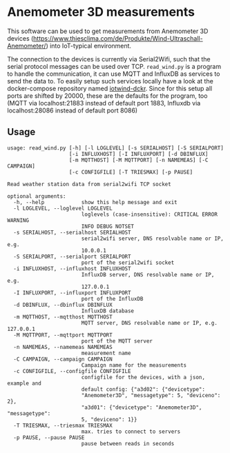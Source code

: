 
# Anemometer 3D measurements

This software can be used to get measurements from Anemometer 3D devices (https://www.thiesclima.com/de/Produkte/Wind-Ultraschall-Anemometer/) into IoT-typical environment.

The connection to the devices is currently via Serial2Wifi, such that the serial protocol messages can be used over TCP.
`read_wind.py` is a program to handle the communication, it can use MQTT and InfluxDB as services to send the data to.
To easily setup such services locally have a look at the docker-compose repository named [iotwind-dckr](https://github.com/Marwe/iotwind-dckr).
Since for this setup all ports are shifted by 20000, these are the defaults for the program, too (MQTT via localhost:21883 instead of default port 1883, Influxdb via localhost:28086 instead of default port 8086)


## Usage

~~~
usage: read_wind.py [-h] [-l LOGLEVEL] [-s SERIALHOST] [-S SERIALPORT]
                    [-i INFLUXHOST] [-I INFLUXPORT] [-d DBINFLUX]
                    [-m MQTTHOST] [-M MQTTPORT] [-n NAMEMEAS] [-C CAMPAIGN]
                    [-c CONFIGFILE] [-T TRIESMAX] [-p PAUSE]

Read weather station data from serial2wifi TCP socket

optional arguments:
  -h, --help            show this help message and exit
  -l LOGLEVEL, --loglevel LOGLEVEL
                        loglevels (case-insensitive): CRITICAL ERROR WARNING
                        INFO DEBUG NOTSET
  -s SERIALHOST, --serialhost SERIALHOST
                        serial2wifi server, DNS resolvable name or IP, e.g.
                        10.0.0.1
  -S SERIALPORT, --serialport SERIALPORT
                        port of the serial2wifi socket
  -i INFLUXHOST, --influxhost INFLUXHOST
                        InfluxDB server, DNS resolvable name or IP, e.g.
                        127.0.0.1
  -I INFLUXPORT, --influxport INFLUXPORT
                        port of the InfluxDB
  -d DBINFLUX, --dbinflux DBINFLUX
                        InfluxDB database
  -m MQTTHOST, --mqtthost MQTTHOST
                        MQTT server, DNS resolvable name or IP, e.g. 127.0.0.1
  -M MQTTPORT, --mqttport MQTTPORT
                        port of the MQTT server
  -n NAMEMEAS, --namemeas NAMEMEAS
                        measurement name
  -C CAMPAIGN, --campaign CAMPAIGN
                        Campaign name for the measurements
  -c CONFIGFILE, --configfile CONFIGFILE
                        configfile for the devices, with a json, example and
                        default config: {"a3d02": {"devicetype":
                        "Anemometer3D", "messagetype": 5, "deviceno": 2},
                        "a3d01": {"devicetype": "Anemometer3D", "messagetype":
                        5, "deviceno": 1}}
  -T TRIESMAX, --triesmax TRIESMAX
                        max. tries to connect to servers
  -p PAUSE, --pause PAUSE
                        pause between reads in seconds
~~~
